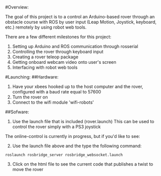 #Overview:

The goal of this project is to a control an Arduino-based rover through an obstacle course with ROS by user input (Leap Motion, Joystick, keyboard, etc.) remotely by using robot web tools.

There are a few different milestones for this project:

1. Setting up Arduino and ROS communication through rosserial
2. Controlling the rover through keyboard input
3. Creating a rover teleop package
4. Getting onboard webcam video onto user's screen
5. Interfacing with robot web tools

#Launching:
##Hardware:
1. Have your xbees hooked up to the host computer and the rover, configured with a baud rate equal to 57600
2. Turn the rover on
3. Connect to the wifi module 'wifi-robots'

##Sofware:
1. Use the launch file that is included (rover.launch)
  This can be used to control the rover simply with a PS3 joystick

The online-control is currently in progress, but if you'd like to see:

2. Use the launch file above and the type the following command:
```
roslaunch rosbridge_server rosbridge_websocket.launch
```
3. Click on the html file to see the current code that publishes a twist to move the rover
